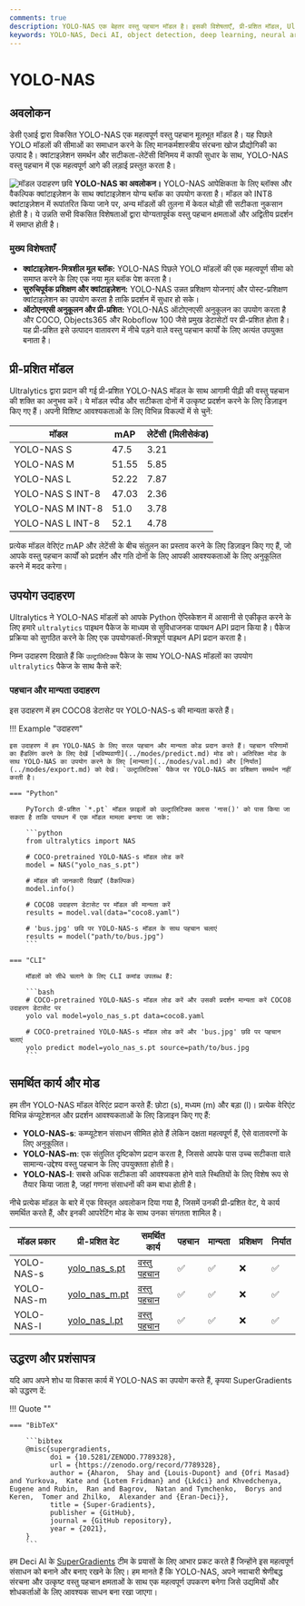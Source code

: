 ```yaml
---
comments: true
description: YOLO-NAS एक बेहतर वस्तु पहचान मॉडल है। इसकी विशेषताएँ, प्री-प्रशित मॉडल, Ultralytics Python API के साथ उपयोग और अधिक के बारे में विस्तृत दस्तावेज़ीकरण जानें।
keywords: YOLO-NAS, Deci AI, object detection, deep learning, neural architecture search, Ultralytics Python API, YOLO model, pre-trained models, quantization, optimization, COCO, Objects365, Roboflow 100
---
```


# YOLO-NAS

## अवलोकन

डेसी एआई द्वारा विकसित YOLO-NAS एक महत्वपूर्ण वस्तु पहचान मूलभूत मॉडल है। यह पिछले YOLO मॉडलों की सीमाओं का समाधान करने के लिए मानकर्मशास्त्रीय संरचना खोज प्रौद्योगिकी का उत्पाद है। क्वांटाइज़ेशन समर्थन और सटीकता-लेटेंसी विनिमय में काफी सुधार के साथ, YOLO-NAS वस्तु पहचान में एक महत्वपूर्ण आगे की लड़ाई प्रस्तुत करता है।

![मॉडल उदाहरण छवि](https://learnopencv.com/wp-content/uploads/2023/05/yolo-nas_COCO_map_metrics.png)
**YOLO-NAS का अवलोकन।** YOLO-NAS आपेक्षिकता के लिए ब्लॉक्स और वैकल्पिक क्वांटाइज़ेशन के साथ क्वांटाइज़ेशन योग्य ब्लॉक का उपयोग करता है। मॉडल को INT8 क्वांटाइज़ेशन में रूपांतरित किया जाने पर, अन्य मॉडलों की तुलना में केवल थोड़ी सी सटीकता नुकसान होती है। ये उन्नति सभी विकसित विशेषताओं द्वारा योग्यतापूर्वक वस्तु पहचान क्षमताओं और अद्वितीय प्रदर्शन में समाप्त होती है।

### मुख्य विशेषताएँ

- **क्वांटाइज़ेशन-मित्रशील मूल ब्लॉक:** YOLO-NAS पिछले YOLO मॉडलों की एक महत्वपूर्ण सीमा को समाप्त करने के लिए एक नया मूल ब्लॉक पेश करता है।
- **सुरुचिपूर्वक प्रशिक्षण और क्वांटाइज़ेशन:** YOLO-NAS उन्नत प्रशिक्षण योजनाएं और पोस्ट-प्रशिक्षण क्वांटाइज़ेशन का उपयोग करता है ताकि प्रदर्शन में सुधार हो सके।
- **ऑटोएनएसी अनुकूलन और प्री-प्रशित:** YOLO-NAS ऑटोएनएसी अनुकूलन का उपयोग करता है और COCO, Objects365 और Roboflow 100 जैसे प्रमुख डेटासेटों पर प्री-प्रशित होता है। यह प्री-प्रशित इसे उत्पादन वातावरण में नीचे पड़ने वाले वस्तु पहचान कार्यों के लिए अत्यंत उपयुक्त बनाता है।

## प्री-प्रशित मॉडल

Ultralytics द्वारा प्रदान की गई प्री-प्रशित YOLO-NAS मॉडल के साथ आगामी पीढ़ी की वस्तु पहचान की शक्ति का अनुभव करें। ये मॉडल स्पीड और सटीकता दोनों में उत्कृष्ट प्रदर्शन करने के लिए डिज़ाइन किए गए हैं। अपनी विशिष्ट आवश्यकताओं के लिए विभिन्न विकल्पों में से चुनें:

| मॉडल             | mAP   | लेटेंसी (मिलीसेकंड) |
| ---------------- | ----- | ------------------- |
| YOLO-NAS S       | 47.5  | 3.21                |
| YOLO-NAS M       | 51.55 | 5.85                |
| YOLO-NAS L       | 52.22 | 7.87                |
| YOLO-NAS S INT-8 | 47.03 | 2.36                |
| YOLO-NAS M INT-8 | 51.0  | 3.78                |
| YOLO-NAS L INT-8 | 52.1  | 4.78                |

प्रत्येक मॉडल वेरिएंट mAP और लेटेंसी के बीच संतुलन का प्रस्ताव करने के लिए डिज़ाइन किए गए हैं, जो आपके वस्तु पहचान कार्यों को प्रदर्शन और गति दोनों के लिए आपकी आवश्यकताओं के लिए अनुकूलित करने में मदद करेगा।

## उपयोग उदाहरण

Ultralytics ने YOLO-NAS मॉडलों को आपके Python ऐप्लिकेशन में आसानी से एकीकृत करने के लिए हमारे `ultralytics` पाइथन पैकेज के माध्यम से सुविधाजनक पायथन API प्रदान किया है। पैकेज प्रक्रिया को सुगठित करने के लिए एक उपयोगकर्ता-मित्रपूर्ण पाइथन API प्रदान करता है।

निम्न उदाहरण दिखाते हैं कि `उल्ट्रालिटिक्स` पैकेज के साथ YOLO-NAS मॉडलों का उपयोग `ultralytics` पैकेज के साथ कैसे करें:

### पहचान और मान्यता उदाहरण

इस उदाहरण में हम COCO8 डेटासेट पर YOLO-NAS-s की मान्यता करते हैं।

!!! Example "उदाहरण"

    इस उदाहरण में हम YOLO-NAS के लिए सरल पहचान और मान्यता कोड प्रदान करते हैं। पहचान परिणामों का हैंडलिंग करने के लिए देखें [भविष्यवाणी](../modes/predict.md) मोड को। अतिरिक्त मोड के साथ YOLO-NAS का उपयोग करने के लिए [मान्यता](../modes/val.md) और [निर्यात](../modes/export.md) को देखें। `उल्ट्रालिटिक्स` पैकेज पर YOLO-NAS का प्रशिक्षण समर्थन नहीं करती है।

    === "Python"

        PyTorch प्री-प्रशित `*.pt` मॉडल फ़ाइलों को उल्ट्रालिटिक्स क्लास 'नास()' को पास किया जा सकता है ताकि पायथन में एक मॉडल मामला बनाया जा सके:

        ```python
        from ultralytics import NAS

        # COCO-pretrained YOLO-NAS-s मॉडल लोड करें
        model = NAS("yolo_nas_s.pt")

        # मॉडल की जानकारी दिखाएँ (वैकल्पिक)
        model.info()

        # COCO8 उदाहरण डेटासेट पर मॉडल की मान्यता करें
        results = model.val(data="coco8.yaml")

        # 'bus.jpg' छवि पर YOLO-NAS-s मॉडल के साथ पहचान चलाएं
        results = model("path/to/bus.jpg")
        ```

    === "CLI"

        मॉडलों को सीधे चलाने के लिए CLI कमांड उपलब्ध हैं:

        ```bash
        # COCO-pretrained YOLO-NAS-s मॉडल लोड करें और उसकी प्रदर्शन मान्यता करें COCO8 उदाहरण डेटासेट पर
        yolo val model=yolo_nas_s.pt data=coco8.yaml

        # COCO-pretrained YOLO-NAS-s मॉडल लोड करें और 'bus.jpg' छवि पर पहचान चलाएं
        yolo predict model=yolo_nas_s.pt source=path/to/bus.jpg
        ```

## समर्थित कार्य और मोड

हम तीन YOLO-NAS मॉडल वेरिएंट प्रदान करते हैं: छोटा (s), मध्यम (m) और बड़ा (l)। प्रत्येक वेरिएंट विभिन्न कंप्यूटेशनल और प्रदर्शन आवश्यकताओं के लिए डिज़ाइन किए गए हैं:

- **YOLO-NAS-s**: कम्प्यूटेशन संसाधन सीमित होते हैं लेकिन दक्षता महत्वपूर्ण हैं, ऐसे वातावरणों के लिए अनुकूलित।
- **YOLO-NAS-m**: एक संतुलित दृष्टिकोण प्रदान करता है, जिससे आपके पास उच्च सटीकता वाले सामान्य-उद्देश्य वस्तु पहचान के लिए उपयुक्तता होती है।
- **YOLO-NAS-l**: सबसे अधिक सटीकता की आवश्यकता होने वाले स्थितियों के लिए विशेष रूप से तैयार किया जाता है, जहां गणना संसाधनों की कम बाधा होती है।

नीचे प्रत्येक मॉडल के बारे में एक विस्तृत अवलोकन दिया गया है, जिसमें उनकी प्री-प्रशित वेट, ये कार्य समर्थित करते हैं, और इनकी आपरेटिंग मोड के साथ उनका संगतता शामिल है।

| मॉडल प्रकार | प्री-प्रशित वेट                                                                               | समर्थित कार्य                     | पहचान | मान्यता | प्रशिक्षण | निर्यात |
| ----------- | --------------------------------------------------------------------------------------------- | --------------------------------- | ----- | ------- | --------- | ------- |
| YOLO-NAS-s  | [yolo_nas_s.pt](https://github.com/ultralytics/assets/releases/download/v0.0.0/yolo_nas_s.pt) | [वस्तु पहचान](../tasks/detect.md) | ✅    | ✅      | ❌        | ✅      |
| YOLO-NAS-m  | [yolo_nas_m.pt](https://github.com/ultralytics/assets/releases/download/v0.0.0/yolo_nas_m.pt) | [वस्तु पहचान](../tasks/detect.md) | ✅    | ✅      | ❌        | ✅      |
| YOLO-NAS-l  | [yolo_nas_l.pt](https://github.com/ultralytics/assets/releases/download/v0.0.0/yolo_nas_l.pt) | [वस्तु पहचान](../tasks/detect.md) | ✅    | ✅      | ❌        | ✅      |

## उद्धरण और प्रशंसापत्र

यदि आप अपने शोध या विकास कार्य में YOLO-NAS का उपयोग करते हैं, कृपया SuperGradients को उद्धरण दें:

!!! Quote ""

    === "BibTeX"

        ```bibtex
        @misc{supergradients,
              doi = {10.5281/ZENODO.7789328},
              url = {https://zenodo.org/record/7789328},
              author = {Aharon,  Shay and {Louis-Dupont} and {Ofri Masad} and Yurkova,  Kate and {Lotem Fridman} and {Lkdci} and Khvedchenya,  Eugene and Rubin,  Ran and Bagrov,  Natan and Tymchenko,  Borys and Keren,  Tomer and Zhilko,  Alexander and {Eran-Deci}},
              title = {Super-Gradients},
              publisher = {GitHub},
              journal = {GitHub repository},
              year = {2021},
        }
        ```

हम Deci AI के [SuperGradients](https://github.com/Deci-AI/super-gradients/) टीम के प्रयासों के लिए आभार प्रकट करते हैं जिन्होंने इस महत्वपूर्ण संसाधन को बनाने और बनाए रखने के लिए। हम मानते हैं कि YOLO-NAS, अपने नवाचारी श्रेणीबद्ध संरचना और उत्कृष्ट वस्तु पहचान क्षमताओं के साथ एक महत्वपूर्ण उपकरण बनेगा जिसे उद्यमियों और शोधकर्ताओं के लिए आवश्यक साधन बना रखा जाएगा।
